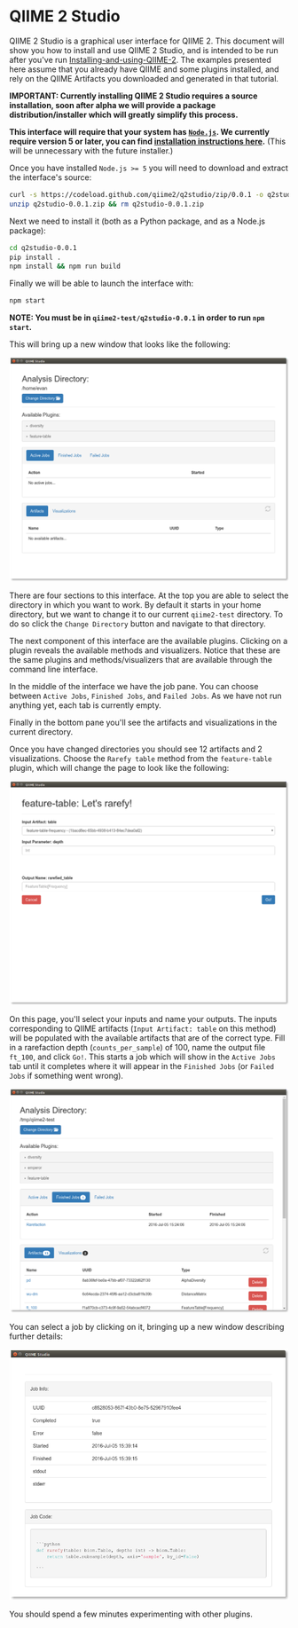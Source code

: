 # QIIME 2 Studio

QIIME 2 Studio is a graphical user interface for QIIME 2. This document will show you how to install and use QIIME 2 Studio, and is intended to be run after you've run [Installing-and-using-QIIME-2](Installing-and-using-QIIME-2.html). The examples presented here assume that you already have QIIME and some plugins installed, and rely on the QIIME Artifacts you downloaded and generated in that tutorial.

**IMPORTANT: Currently installing QIIME 2 Studio requires a source installation, soon after alpha we will provide a package distribution/installer which will greatly simplify this process.**

**This interface will require that your system has [`Node.js`](https://nodejs.org/en/). We currently require version 5 or later, you can find [installation instructions here](https://nodejs.org/en/download/current/).** (This will be unnecessary with the future installer.)

Once you have installed `Node.js >= 5` you will need to download and extract the interface's source:

```bash
curl -s https://codeload.github.com/qiime2/q2studio/zip/0.0.1 -o q2studio-0.0.1.zip
unzip q2studio-0.0.1.zip && rm q2studio-0.0.1.zip
```

Next we need to install it (both as a Python package, and as a Node.js package):

```bash
cd q2studio-0.0.1
pip install .
npm install && npm run build
```

Finally we will be able to launch the interface with:

```bash
npm start
```

**NOTE: You must be in `qiime2-test/q2studio-0.0.1` in order to run `npm start`.**

This will bring up a new window that looks like the following:

![](_static/studio-1.png)

There are four sections to this interface. At the top you are able to select the directory in which you want to work. By default it starts in your home directory, but we want to change it to our current `qiime2-test` directory. To do so click the `Change Directory` button and navigate to that directory.

The next component of this interface are the available plugins. Clicking on a plugin reveals the available methods and visualizers. Notice that these are the same plugins and methods/visualizers that are available through the command line interface.

In the middle of the interface we have the job pane. You can choose between `Active Jobs`, `Finished Jobs`, and `Failed Jobs`. As we have not run anything yet, each tab is currently empty.

Finally in the bottom pane you'll see the artifacts and visualizations in the current directory.

Once you have changed directories you should see 12 artifacts and 2 visualizations. Choose the ``Rarefy table`` method from the `feature-table` plugin, which will change the page to look like the following:

![](_static/studio-2.png)

On this page, you'll select your inputs and name your outputs. The inputs corresponding to QIIME artifacts (``Input Artifact: table`` on this method) will be populated with the available artifacts that are of the correct type. Fill in a rarefaction depth (`counts_per_sample`) of 100, name the output file `ft_100`, and click ``Go!``. This starts a job which will show in the ``Active Jobs`` tab until it completes where it will appear in the ``Finished Jobs`` (or ``Failed Jobs`` if something went wrong).

![](_static/studio-3.png)

You can select a job by clicking on it, bringing up a new window describing further details:

![](_static/studio-4.png)

You should spend a few minutes experimenting with other plugins.
